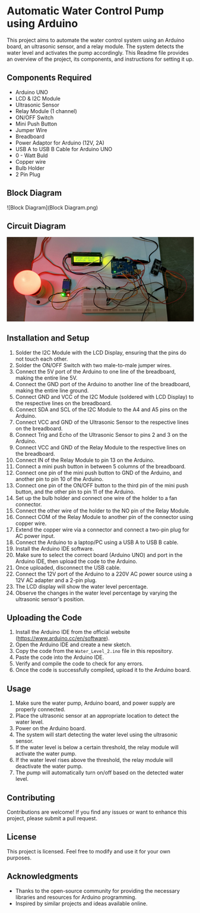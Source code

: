 # Automatic Water Control Pump using Arduino

This project aims to automate the water control system using an Arduino board, an ultrasonic sensor, and a relay module. The system detects the water level and activates the pump accordingly. This Readme file provides an overview of the project, its components, and instructions for setting it up.

## Components Required
- Arduino UNO
- LCD & I2C Module
- Ultrasonic Sensor
- Relay Module (1 channel)
- ON/OFF Switch
- Mini Push Button
- Jumper Wire
- Breadboard
- Power Adaptor for Arduino (12V, 2A)
- USB A to USB B Cable for Arduino UNO 
- 0 - Watt Buld 
- Copper wire
- Bulb Holder
- 2 Pin Plug

## Block Diagram
![Block Diagram](Block Diagram.png) 

## Circuit Diagram
![Circuit Diagram](IMG20230524012229.jpg)

## Installation and Setup
1. Solder the I2C Module with the LCD Display, ensuring that the pins do not touch each other.
2. Solder the ON/OFF Switch with two male-to-male jumper wires.
3. Connect the 5V port of the Arduino to one line of the breadboard, making the entire line 5V.
4. Connect the GND port of the Arduino to another line of the breadboard, making the entire line ground.
5. Connect GND and VCC of the I2C Module (soldered with LCD Display) to the respective lines on the breadboard.
6. Connect SDA and SCL of the I2C Module to the A4 and A5 pins on the Arduino.
7. Connect VCC and GND of the Ultrasonic Sensor to the respective lines on the breadboard.
8. Connect Trig and Echo of the Ultrasonic Sensor to pins 2 and 3 on the Arduino.
9. Connect VCC and GND of the Relay Module to the respective lines on the breadboard.
10. Connect IN of the Relay Module to pin 13 on the Arduino.
11. Connect a mini push button in between 5 columns of the breadboard.
12. Connect one pin of the mini push button to GND of the Arduino, and another pin to pin 10 of the Arduino.
13. Connect one pin of the ON/OFF button to the third pin of the mini push button, and the other pin to pin 11 of the Arduino.
14. Set up the bulb holder and connect one wire of the holder to a fan connector.
15. Connect the other wire of the holder to the NO pin of the Relay Module.
16. Connect COM of the Relay Module to another pin of the connector using copper wire.
17. Extend the copper wire via a connector and connect a two-pin plug for AC power input.
18. Connect the Arduino to a laptop/PC using a USB A to USB B cable.
19. Install the Arduino IDE software.
20. Make sure to select the correct board (Arduino UNO) and port in the Arduino IDE, then upload the code to the Arduino.
21. Once uploaded, disconnect the USB cable.
22. Connect the 12V port of the Arduino to a 220V AC power source using a 12V AC adapter and a 2-pin plug.
23. The LCD display will show the water level percentage.
24. Observe the changes in the water level percentage by varying the ultrasonic sensor's position.

## Uploading the Code
1. Install the Arduino IDE from the official website (https://www.arduino.cc/en/software).
2. Open the Arduino IDE and create a new sketch.
3. Copy the code from the `Water_Level_2.ino` file in this repository.
4. Paste the code into the Arduino IDE.
5. Verify and compile the code to check for any errors.
6. Once the code is successfully compiled, upload it to the Arduino board.

## Usage
1. Make sure the water pump, Arduino board, and power supply are properly connected.
2. Place the ultrasonic sensor at an appropriate location to detect the water level.
3. Power on the Arduino board.
4. The system will start detecting the water level using the ultrasonic sensor.
5. If the water level is below a certain threshold, the relay module will activate the water pump.
6. If the water level rises above the threshold, the relay module will deactivate the water pump.
7. The pump will automatically turn on/off based on the detected water level.

## Contributing
Contributions are welcome! If you find any issues or want to enhance this project, please submit a pull request.

## License
This project is licensed. Feel free to modify and use it for your own purposes.

## Acknowledgments
- Thanks to the open-source community for providing the necessary libraries and resources for Arduino programming.
- Inspired by similar projects and ideas available online.
